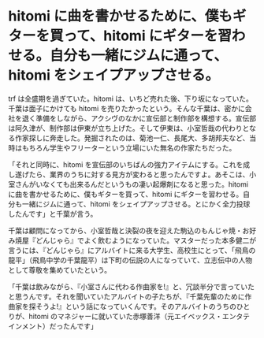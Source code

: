# hitomi に曲を書かせるために、僕もギターを買って、hitomi にギターを習わせる。自分も一緒にジムに通って、hitomi をシェイプアップさせる。

trf は全盛期を過ぎていた。hitomi は、いちど売れた後、下り坂になっていた。千葉は面子にかけても hitomi を売りたかったという。そんな千葉は、密かに会社を退く準備をしながら、アクシヴのなかに宣伝部と制作部を構想する。宣伝部は阿久津が、制作部は伊東が立ち上げた。そして伊東は、小室哲哉の代わりとなる作家探しに奔走した。発掘されたのは、菊池一仁、長尾大、多胡邦夫など、当時はもちろん学生やフリーターという立場にいた無名の作家たちだった。

「それと同時に、hitomi を宣伝部のいちばんの強力アイテムにする。これを成し遂げたら、業界のうちに対する見方が変わると思ったんですよ。あそこは、小室さんがいなくても出来るんだというもの凄い起爆剤になると思った。hitomi に曲を書かせるために、僕もギターを買って、hitomi にギターを習わせる。自分も一緒にジムに通って、hitomi をシェイプアップさせる。とにかく全力投球したんです」と千葉が言う。

千葉は顧問になってから、小室哲哉と決裂の夜を迎えた駒込のもんじゃ焼・お好み焼屋『どんじゃら』でよく飲むようになっていた。マスターだった本多健二が言うには、『どんじゃら』にアルバイトに来る大学生、高校生にとって、「飛鳥の龍平」（飛鳥中学の千葉龍平）は下町の伝説の人になっていて、立志伝中の人物として尊敬を集めていたという。

「千葉は飲みながら、『小室さんに代わる作曲家を!』と、冗談半分で言っていたと思うんです。それを聞いていたアルバイトの子たちが、『千葉先輩のために作曲家を探そうよ!』という話になっていくんです。そのアルバイトのうちのひとりが、hitomi のマネジャーに就いていた赤塚善洋（元エイベックス・エンタテインメント）だったんです」
